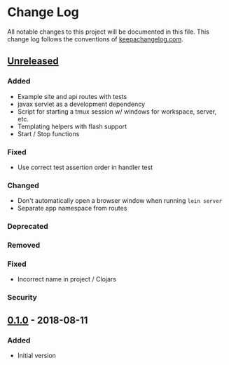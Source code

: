 # Change Log
All notable changes to this project will be documented in this file. This change log follows the conventions of [keepachangelog.com](http://keepachangelog.com/).

## [Unreleased]
### Added
- Example site and api routes with tests
- javax servlet as a development dependency
- Script for starting a tmux session w/ windows for workspace, server, etc.
- Templating helpers with flash support
- Start / Stop functions

### Fixed
- Use correct test assertion order in handler test

### Changed
- Don't automatically open a browser window when running `lein server`
- Separate app namespace from routes

### Deprecated
### Removed
### Fixed
- Incorrect name in project / Clojars

### Security

## [0.1.0] - 2018-08-11
### Added
- Initial version

[Unreleased]: https://github.com/bnadlerjr/lein-compojure/compare/0.1.0...HEAD
[0.1.0]: https://github.com/bnadlerjr/lein-compojure/tree/v0.1.0
